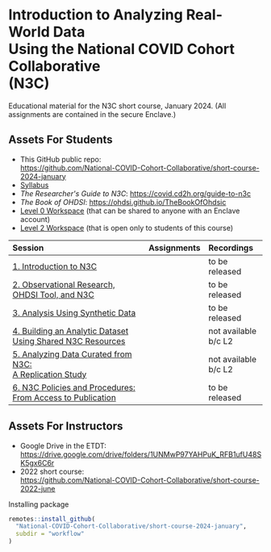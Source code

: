 Introduction to Analyzing Real-World Data<br>Using the National COVID Cohort Collaborative<br>(N3C)
=======

Educational material for the N3C short course, January 2024. (All assignments are contained in the secure Enclave.)

Assets For Students
-------

* This GitHub public repo:<br><https://github.com/National-COVID-Cohort-Collaborative/short-course-2024-january>
* [Syllabus](background/syllabus/Student%20Syllabus%20Short%20Course%202024.pdf)
* *The Researcher's Guide to N3C*: <https://covid.cd2h.org/guide-to-n3c>
* *The Book of OHDSI*: <https://ohdsi.github.io/TheBookOfOhdsic>
* [Level 0 Workspace](https://unite.nih.gov/workspace/compass/view/ri.compass.main.folder.86a7020f-db30-4fd1-b735-bbaf53512365) (that can be shared to anyone with an Enclave account)
* [Level 2 Workspace](https://unite.nih.gov/workspace/compass/view/ri.compass.main.folder.713d3259-a7b4-43f4-bbac-d1db215aff8b) (that is open only to students of this course)

| Session                                                                                   | Assignments           | Recordings           |
| :---------------------------------------------------------------------------------------- | :-------------------- | :---------           |
| [1. Introduction to N3C](sessions/session-1#readme)                                       |                       | to be released       |
| [2. Observational Research, OHDSI Tool, and N3C](sessions/session-2#readme)               |                       | to be released       |
| [3. Analysis Using Synthetic Data](sessions/session-3#readme)                             |                       | to be released       |
| [4. Building an Analytic Dataset<br>Using Shared N3C Resources](sessions/session-4#readme)|                       | not available<br>b/c L2 |
| [5. Analyzing Data Curated from N3C:<br>A Replication Study](sessions/session-5#readme)   |                       | not available<br>b/c L2 |
| [6. N3C Policies and Procedures:<br>From Access to Publication](sessions/session-6#readme)|                       | to be released       |

Assets For Instructors
-------

* Google Drive in the ETDT:<br><https://drive.google.com/drive/folders/1UNMwP97YAHPuK_RFB1ufU48SK5gx6C6r>
* 2022 short course:<br><https://github.com/National-COVID-Cohort-Collaborative/short-course-2022-june>

Installing package

```r
remotes::install_github(
  "National-COVID-Cohort-Collaborative/short-course-2024-january",
  subdir = "workflow"
)
```
